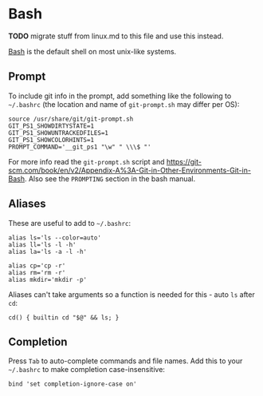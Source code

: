 # Bash
**TODO** migrate stuff from linux.md to this file and use this instead.

[Bash][] is the default shell on most unix-like systems.

## Prompt
To include git info in the prompt, add something like the following to
`~/.bashrc` (the location and name of `git-prompt.sh` may differ per OS):

    source /usr/share/git/git-prompt.sh
    GIT_PS1_SHOWDIRTYSTATE=1
    GIT_PS1_SHOWUNTRACKEDFILES=1
    GIT_PS1_SHOWCOLORHINTS=1
    PROMPT_COMMAND='__git_ps1 "\w" " \\\$ "'

For more info read the `git-prompt.sh` script and <https://git-scm.com/book/en/v2/Appendix-A%3A-Git-in-Other-Environments-Git-in-Bash>.
Also see the `PROMPTING` section in the bash manual.

## Aliases
These are useful to add to `~/.bashrc`:

    alias ls='ls --color=auto'
    alias ll='ls -l -h'
    alias la='ls -a -l -h'

    alias cp='cp -r'
    alias rm='rm -r'
    alias mkdir='mkdir -p'

Aliases can't take arguments so a function is needed for this -
auto `ls` after `cd`:

    cd() { builtin cd "$@" && ls; }

## Completion
Press `Tab` to auto-complete commands and file names.
Add this to your `~/.bashrc` to make completion case-insensitive:

    bind 'set completion-ignore-case on'

[Bash]: https://en.wikipedia.org/wiki/Bash_(Unix_shell)
